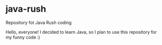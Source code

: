 # java-rush
Repository fot Java Rush coding

Hello, everyone! 
I decided to learn Java, so I plan to use this repository for my funny code :)
